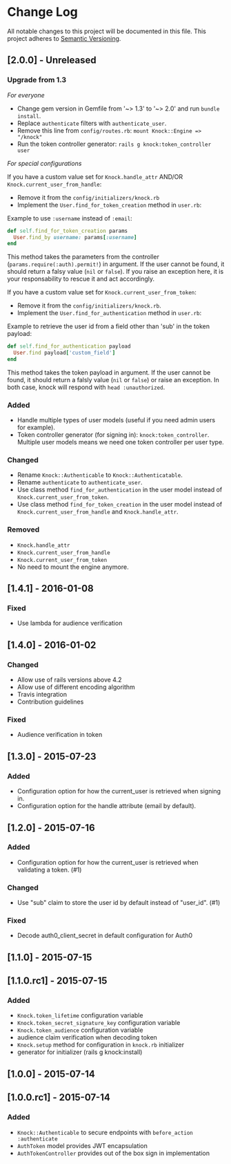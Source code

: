# Change Log
All notable changes to this project will be documented in this file.
This project adheres to [Semantic Versioning](http://semver.org/).

## [2.0.0] - Unreleased

### Upgrade from 1.3

*For everyone*

- Change gem version in Gemfile from '~> 1.3' to '~> 2.0' and run `bundle install`.
- Replace `authenticate` filters with `authenticate_user`.
- Remove this line from   `config/routes.rb`: `mount Knock::Engine => "/knock"`
- Run the token controller generator: `rails g knock:token_controller user`

*For special configurations*

If you have a custom value set for `Knock.handle_attr` AND/OR `Knock.current_user_from_handle`:

- Remove it from the `config/initializers/knock.rb`
- Implement the `User.find_for_token_creation` method in `user.rb`:

Example to use `:username` instead of `:email`:

```ruby
def self.find_for_token_creation params
  User.find_by username: params[:username]
end
```

This method takes the parameters from the controller (`params.require(:auth).permit!`) in argument.
If the user cannot be found, it should return a falsy value (`nil` or `false`).
If you raise an exception here, it is your responsability to rescue it and act accordingly.

If you have a custom value set for `Knock.current_user_from_token`:

- Remove it from the `config/initializers/knock.rb`.
- Implement the `User.find_for_authentication` method in `user.rb`:

Example to retrieve the user id from a field other than 'sub' in the token payload:

```ruby
def self.find_for_authentication payload
  User.find payload['custom_field']
end
```

This method takes the token payload in argument.
If the user cannot be found, it should return a falsly value (`nil` or `false`) or raise an exception.
In both case, knock will respond with `head :unauthorized`.

### Added
- Handle multiple types of user models (useful if you need admin users for example).
- Token controller generator (for signing in): `knock:token_controller`. Multiple user models means we need one token controller per user type.

### Changed
- Rename `Knock::Authenticable` to `Knock::Authenticatable`.
- Rename `authenticate` to `authenticate_user`.
- Use class method `find_for_authentication` in the user model instead of `Knock.current_user_from_token`.
- Use class method `find_for_token_creation` in the user model instead of `Knock.current_user_from_handle` and `Knock.handle_attr`.

### Removed
- `Knock.handle_attr`
- `Knock.current_user_from_handle`
- `Knock.current_user_from_token`
- No need to mount the engine anymore.

## [1.4.1] - 2016-01-08
### Fixed
- Use lambda for audience verification

## [1.4.0] - 2016-01-02
### Changed
- Allow use of rails versions above 4.2
- Allow use of different encoding algorithm
- Travis integration
- Contribution guidelines

### Fixed
- Audience verification in token

## [1.3.0] - 2015-07-23
### Added
- Configuration option for how the current_user is retrieved when signing in.
- Configuration option for the handle attribute (email by default).

## [1.2.0] - 2015-07-16
### Added
- Configuration option for how the current_user is retrieved when validating
  a token. (#1)

### Changed
- Use "sub" claim to store the user id by default instead of "user_id". (#1)

### Fixed
- Decode auth0_client_secret in default configuration for Auth0

## [1.1.0] - 2015-07-15

## [1.1.0.rc1] - 2015-07-15
### Added
- `Knock.token_lifetime` configuration variable
- `Knock.token_secret_signature_key` configuration variable
- `Knock.token_audience` configuration variable
- audience claim verification when decoding token
- `Knock.setup` method for configuration in `knock.rb` initializer
- generator for initializer (rails g knock:install)

## [1.0.0] - 2015-07-14

## [1.0.0.rc1] - 2015-07-14
### Added
- `Knock::Authenticable` to secure endpoints with `before_action :authenticate`
- `AuthToken` model provides JWT encapsulation
- `AuthTokenController` provides out of the box sign in implementation
